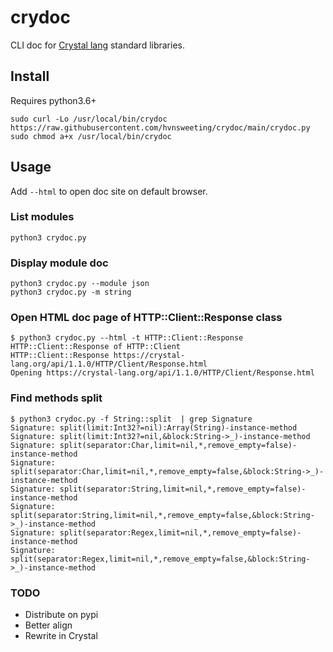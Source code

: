 # crydoc
CLI doc for [Crystal lang](https://crystal-lang.org/api/1.1.0/index.html) standard libraries.

## Install
Requires python3.6+

```
sudo curl -Lo /usr/local/bin/crydoc https://raw.githubusercontent.com/hvnsweeting/crydoc/main/crydoc.py
sudo chmod a+x /usr/local/bin/crydoc
```

## Usage

Add `--html` to open doc site on default browser.

### List modules
```
python3 crydoc.py
```
### Display module doc

```
python3 crydoc.py --module json
python3 crydoc.py -m string
```

### Open HTML doc page of HTTP::Client::Response class


```
$ python3 crydoc.py --html -t HTTP::Client::Response
HTTP::Client::Response of HTTP::Client
HTTP::Client::Response https://crystal-lang.org/api/1.1.0/HTTP/Client/Response.html
Opening https://crystal-lang.org/api/1.1.0/HTTP/Client/Response.html
```

### Find methods split
```
$ python3 crydoc.py -f String::split  | grep Signature
Signature: split(limit:Int32?=nil):Array(String)-instance-method
Signature: split(limit:Int32?=nil,&block:String->_)-instance-method
Signature: split(separator:Char,limit=nil,*,remove_empty=false)-instance-method
Signature: split(separator:Char,limit=nil,*,remove_empty=false,&block:String->_)-instance-method
Signature: split(separator:String,limit=nil,*,remove_empty=false)-instance-method
Signature: split(separator:String,limit=nil,*,remove_empty=false,&block:String->_)-instance-method
Signature: split(separator:Regex,limit=nil,*,remove_empty=false)-instance-method
Signature: split(separator:Regex,limit=nil,*,remove_empty=false,&block:String->_)-instance-method
```


### TODO
- Distribute on pypi
- Better align
- Rewrite in Crystal
